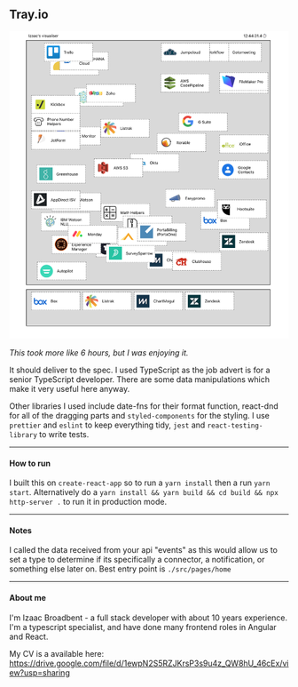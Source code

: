 Tray.io
------

![preview](preview.png)

*This took more like 6 hours, but I was enjoying it.*

It should deliver to the spec. I used TypeScript as the job advert is for a senior TypeScript developer. There are some data manipulations which make it very useful here anyway.

Other libraries I used include date-fns for their format function, react-dnd for all of the dragging parts and `styled-components` for the styling. I use `prettier` and `eslint` to keep everything tidy, `jest` and `react-testing-library` to write tests.

---
#### How to run

I built this on `create-react-app` so to run a `yarn install` then a run `yarn start`. Alternatively do a `yarn install && yarn build && cd build && npx http-server .` to run it in production mode.

---
#### Notes
I called the data received from your api "events" as this would allow us to set a type to determine if its specifically a connector, a notification, or something else later on.
Best entry point is `./src/pages/home`

---
#### About me

I'm Izaac Broadbent - a full stack developer with about 10 years experience. I'm a typescript specialist, and have done many frontend roles in Angular and React.

My CV is a available here: https://drive.google.com/file/d/1ewpN2S5RZJKrsP3s9u4z_QW8hU_46cEx/view?usp=sharing
